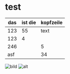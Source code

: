 # test
| das | ist die | kopfzeile |
| --- | ------- | --------- |
| 123 | 55      | text      |
| 123 | 4       |           |
| 246 |         | 5         |
| asf |         | 34        |

![bild](/Users/richardmac/Desktop/Scan.jpeg)
![alt](/Users/richardmac/Desktop/Scan.jpeg)